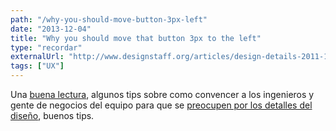 ```yaml
---
path: "/why-you-should-move-button-3px-left"
date: "2013-12-04"
title: "Why you should move that button 3px to the left"
type: "recordar"
externalUrl: "http://www.designstaff.org/articles/design-details-2011-11-29.html"
tags: ["UX"]
---
```


Una [buena lectura](http://www.designstaff.org/articles/design-details-2011-11-29.html), algunos tips sobre como convencer a los ingenieros y gente de negocios del equipo para que se [preocupen por los detalles del diseño](http://www.designstaff.org/articles/design-details-2011-11-29.html), buenos tips.
